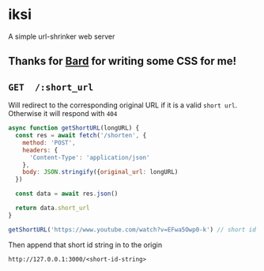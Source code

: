 # iksi

A simple url-shrinker web server

## Thanks for [Bard](https://bard.google.com) for writing some CSS for me!

## `GET  /:short_url`

Will redirect to the corresponding original URL if it is a valid `short url`. Otherwise it will respond with `404`

```js
async function getShortURL(longURL) {
  const res = await fetch('/shorten', {
    method: 'POST',
    headers: {
      'Content-Type': 'application/json'
    },
    body: JSON.stringify({original_url: longURL)
  })

  const data = await res.json()

  return data.short_url
}

getShortURL('https://www.youtube.com/watch?v=EFwa5Owp0-k') // short id string
```

Then append that short id string in to the origin

`http://127.0.0.1:3000/<short-id-string>`
